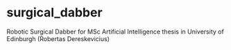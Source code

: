 # surgical_dabber
Robotic Surgical Dabber for MSc Artificial Intelligence thesis in University of Edinburgh (Robertas Dereskevicius)
